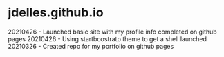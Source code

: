 # jdelles.github.io

20210426 - Launched basic site with my profile info completed on github pages
20210426 - Using startboostratp theme to get a shell launched
20210326 - Created repo for my portfolio on github pages
